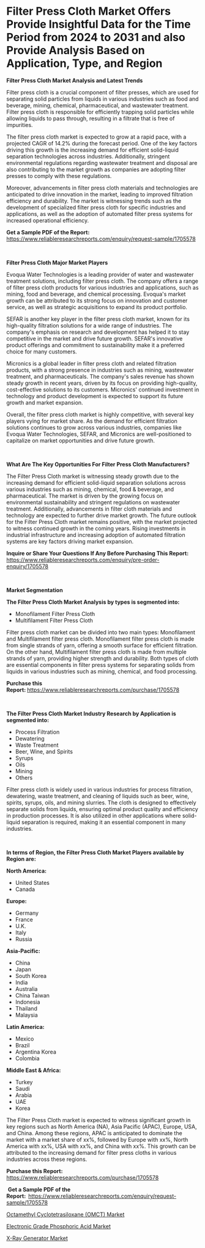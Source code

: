 <p><h1>Filter Press Cloth Market Offers Provide Insightful Data for the Time Period from 2024 to 2031 and also Provide Analysis Based on Application, Type, and Region</h1></p><p><strong>Filter Press Cloth Market Analysis and Latest Trends</strong></p>
<p><p>Filter press cloth is a crucial component of filter presses, which are used for separating solid particles from liquids in various industries such as food and beverage, mining, chemical, pharmaceutical, and wastewater treatment. Filter press cloth is responsible for efficiently trapping solid particles while allowing liquids to pass through, resulting in a filtrate that is free of impurities.</p><p>The filter press cloth market is expected to grow at a rapid pace, with a projected CAGR of 14.2% during the forecast period. One of the key factors driving this growth is the increasing demand for efficient solid-liquid separation technologies across industries. Additionally, stringent environmental regulations regarding wastewater treatment and disposal are also contributing to the market growth as companies are adopting filter presses to comply with these regulations.</p><p>Moreover, advancements in filter press cloth materials and technologies are anticipated to drive innovation in the market, leading to improved filtration efficiency and durability. The market is witnessing trends such as the development of specialized filter press cloth for specific industries and applications, as well as the adoption of automated filter press systems for increased operational efficiency.</p></p>
<p><strong>Get a Sample PDF of the Report:&nbsp;</strong> <a href="https://www.reliableresearchreports.com/enquiry/request-sample/1705578">https://www.reliableresearchreports.com/enquiry/request-sample/1705578</a></p>
<p>&nbsp;</p>
<p><strong>Filter Press Cloth Major Market Players</strong></p>
<p><p>Evoqua Water Technologies is a leading provider of water and wastewater treatment solutions, including filter press cloth. The company offers a range of filter press cloth products for various industries and applications, such as mining, food and beverage, and chemical processing. Evoqua's market growth can be attributed to its strong focus on innovation and customer service, as well as strategic acquisitions to expand its product portfolio.</p><p>SEFAR is another key player in the filter press cloth market, known for its high-quality filtration solutions for a wide range of industries. The company's emphasis on research and development has helped it to stay competitive in the market and drive future growth. SEFAR's innovative product offerings and commitment to sustainability make it a preferred choice for many customers.</p><p>Micronics is a global leader in filter press cloth and related filtration products, with a strong presence in industries such as mining, wastewater treatment, and pharmaceuticals. The company's sales revenue has shown steady growth in recent years, driven by its focus on providing high-quality, cost-effective solutions to its customers. Micronics' continued investment in technology and product development is expected to support its future growth and market expansion.</p><p>Overall, the filter press cloth market is highly competitive, with several key players vying for market share. As the demand for efficient filtration solutions continues to grow across various industries, companies like Evoqua Water Technologies, SEFAR, and Micronics are well-positioned to capitalize on market opportunities and drive future growth.</p></p>
<p>&nbsp;</p>
<p><strong>What Are The Key Opportunities For Filter Press Cloth Manufacturers?</strong></p>
<p><p>The Filter Press Cloth market is witnessing steady growth due to the increasing demand for efficient solid-liquid separation solutions across various industries such as mining, chemical, food & beverage, and pharmaceutical. The market is driven by the growing focus on environmental sustainability and stringent regulations on wastewater treatment. Additionally, advancements in filter cloth materials and technology are expected to further drive market growth. The future outlook for the Filter Press Cloth market remains positive, with the market projected to witness continued growth in the coming years. Rising investments in industrial infrastructure and increasing adoption of automated filtration systems are key factors driving market expansion.</p></p>
<p><strong>Inquire or Share Your Questions If Any Before Purchasing This Report:</strong> <a href="https://www.reliableresearchreports.com/enquiry/pre-order-enquiry/1705578">https://www.reliableresearchreports.com/enquiry/pre-order-enquiry/1705578</a></p>
<p>&nbsp;</p>
<p><strong>Market Segmentation</strong></p>
<p><strong>The Filter Press Cloth Market Analysis by types is segmented into:</strong></p>
<p><ul><li>Monofilament Filter Press Cloth</li><li>Multifilament Filter Press Cloth</li></ul></p>
<p><p>Filter press cloth market can be divided into two main types: Monofilament and Multifilament filter press cloth. Monofilament filter press cloth is made from single strands of yarn, offering a smooth surface for efficient filtration. On the other hand, Multifilament filter press cloth is made from multiple strands of yarn, providing higher strength and durability. Both types of cloth are essential components in filter press systems for separating solids from liquids in various industries such as mining, chemical, and food processing.</p></p>
<p><strong>Purchase this Report:&nbsp;</strong><a href="https://www.reliableresearchreports.com/purchase/1705578">https://www.reliableresearchreports.com/purchase/1705578</a></p>
<p>&nbsp;</p>
<p><strong>The Filter Press Cloth Market Industry Research by Application is segmented into:</strong></p>
<p><ul><li>Process Filtration</li><li>Dewatering</li><li>Waste Treatment</li><li>Beer, Wine, and Spirits</li><li>Syrups</li><li>Oils</li><li>Mining</li><li>Others</li></ul></p>
<p><p>Filter press cloth is widely used in various industries for process filtration, dewatering, waste treatment, and cleaning of liquids such as beer, wine, spirits, syrups, oils, and mining slurries. The cloth is designed to effectively separate solids from liquids, ensuring optimal product quality and efficiency in production processes. It is also utilized in other applications where solid-liquid separation is required, making it an essential component in many industries.</p></p>
<p>&nbsp;</p>
<p><strong>In terms of Region, the Filter Press Cloth Market Players available by Region are:</strong></p>
<p>
    <p> <strong> North America: </strong>
        <ul>
            <li>United States</li>
            <li>Canada</li>
        </ul>
        </p> 
    <p> <strong> Europe: </strong>
        <ul>
            <li>Germany</li>
            <li>France</li>
            <li>U.K.</li>
            <li>Italy</li>
            <li>Russia</li>
        </ul>
        </p> 
    <p> <strong> Asia-Pacific: </strong>
        <ul>
            <li>China</li>
            <li>Japan</li>
            <li>South Korea</li>
            <li>India</li>
            <li>Australia</li>
            <li>China Taiwan</li>
            <li>Indonesia</li>
            <li>Thailand</li>
            <li>Malaysia</li>
        </ul>
        </p> 
    <p> <strong> Latin America: </strong>
        <ul>
            <li>Mexico</li>
            <li>Brazil</li>
            <li>Argentina Korea</li>
            <li>Colombia</li>
        </ul>
        </p> 
    <p> <strong> Middle East & Africa: </strong>
        <ul>
            <li>Turkey</li>
            <li>Saudi</li>
            <li>Arabia</li>
            <li>UAE</li>
            <li>Korea</li>
        </ul>
    </p>
    </p>
<p><p>The Filter Press Cloth market is expected to witness significant growth in key regions such as North America (NA), Asia Pacific (APAC), Europe, USA, and China. Among these regions, APAC is anticipated to dominate the market with a market share of xx%, followed by Europe with xx%, North America with xx%, USA with xx%, and China with xx%. This growth can be attributed to the increasing demand for filter press cloths in various industries across these regions.</p></p>
<p><strong>Purchase this Report: </strong><a href="https://www.reliableresearchreports.com/purchase/1705578">https://www.reliableresearchreports.com/purchase/1705578</a></p>
<p>&nbsp;<strong>Get a Sample PDF of the Report:&nbsp;&nbsp;</strong><a href="https://www.reliableresearchreports.com/enquiry/request-sample/1705578">https://www.reliableresearchreports.com/enquiry/request-sample/1705578</a></p>
<p><strong></strong></p>
<p><p><a href="https://view.publitas.com/reportprime-1/octamethyl-cyclotetrasiloxane-omct-market-size-and-growth-market-segmentation-regional-and-country-breakdowns-and-market-trends-for-period-from-2023-2030/">Octamethyl Cyclotetrasiloxane (OMCT) Market</a></p><p><a href="https://view.publitas.com/reportprime-1/electronic-grade-phosphoric-acid-market-dynamics-2023-2030-also-about-its-market-trends-projections-and-opportunities/">Electronic Grade Phosphoric Acid Market</a></p><p><a href="https://view.publitas.com/reportprime-1/x-ray-generator-market-size-growth-and-forecast-from-2023-2030/">X-Ray Generator Market</a></p></p>